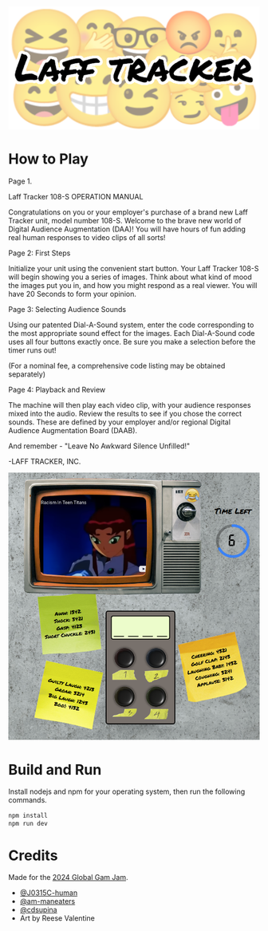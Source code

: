 <p align="center">
<img src="src/assets/images/logos/laff_tracker_logo.png">
</p>

# How to Play

Page 1.

Laff Tracker 108-S
OPERATION MANUAL

Congratulations on you or your employer's purchase of a brand new Laff Tracker unit, model number 108-S. Welcome to the brave new world of Digital Audience Augmentation (DAA)! You will have hours of fun adding real human responses to video clips of all sorts!

Page 2: First Steps

Initialize your unit using the convenient start button. Your Laff Tracker 108-S will begin showing you a series of images. Think about what kind of mood the images put you in, and how you might respond as a real viewer. You will have 20 Seconds to form your opinion.

Page 3: Selecting Audience Sounds

Using our patented Dial-A-Sound system, enter the code corresponding to the most appropriate sound effect for the images. Each Dial-A-Sound code uses all four buttons exactly once. Be sure you make a selection before the timer runs out!

(For a nominal fee, a comprehensive code listing may be obtained separately)

Page 4: Playback and Review

The machine will then play each video clip, with your audience responses mixed into the audio. Review the results to see if you chose the correct sounds. These are defined by your employer and/or regional Digital Audience Augmentation Board (DAAB).

And remember - "Leave No Awkward Silence Unfilled!"

-LAFF TRACKER, INC.

<p align="center">
<img src="src/assets/images/screenshots/game_screenshot.png">
</p>

# Build and Run

Install nodejs and npm for your operating system, then run the following commands.

```shell
npm install
npm run dev
```

# Credits

Made for the [2024 Global Gam Jam](https://globalgamejam.org/games/2024/laff-tracker-5).

- [@J0315C-human](https://github.com/J0315C-human)
- [@am-maneaters](https://github.com/am-maneaters)
- [@cdsupina](https://github.com/cdsupina)
- Art by Reese Valentine